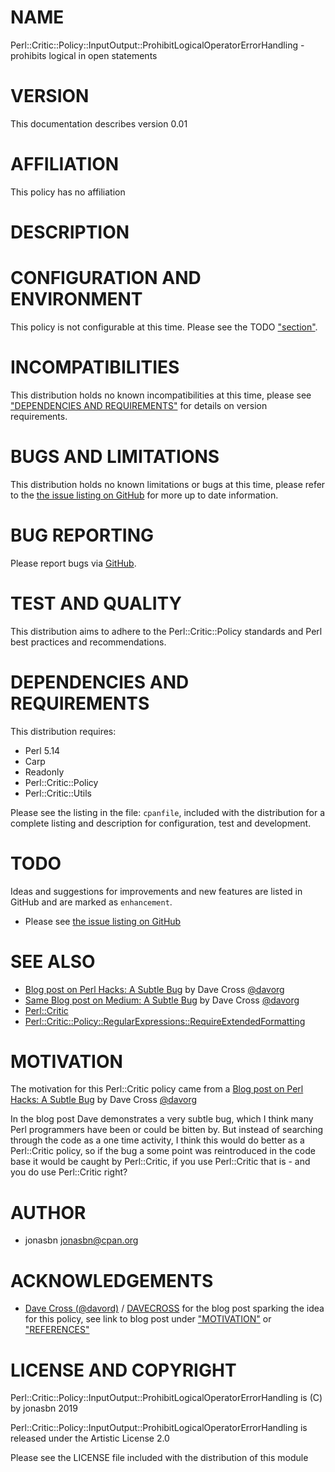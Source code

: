 # NAME

Perl::Critic::Policy::InputOutput::ProhibitLogicalOperatorErrorHandling - prohibits logical in open statements

# VERSION

This documentation describes version 0.01

# AFFILIATION

This policy has no affiliation

# DESCRIPTION

# CONFIGURATION AND ENVIRONMENT

This policy is not configurable at this time. Please see the TODO ["section"](#section).

# INCOMPATIBILITIES

This distribution holds no known incompatibilities at this time, please see ["DEPENDENCIES AND REQUIREMENTS"](#dependencies-and-requirements) for details on version requirements.

# BUGS AND LIMITATIONS

This distribution holds no known limitations or bugs at this time, please refer to the [the issue listing on GitHub](https://github.com/jonasbn/perl-critic-policy-regularexpressions-requiredefault/issues) for more up to date information.

# BUG REPORTING

Please report bugs via [GitHub](https://github.com/jonasbn/perl-critic-policy-regularexpressions-requiredefault/issues).

# TEST AND QUALITY

This distribution aims to adhere to the Perl::Critic::Policy standards and Perl best practices and recommendations.

# DEPENDENCIES AND REQUIREMENTS

This distribution requires:

- Perl 5.14
- Carp
- Readonly
- Perl::Critic::Policy
- Perl::Critic::Utils

Please see the listing in the file: `cpanfile`, included with the distribution for a complete listing and description for configuration, test and development.

# TODO

Ideas and suggestions for improvements and new features are listed in GitHub and are marked as `enhancement`.

- Please see [the issue listing on GitHub](https://github.com/jonasbn/perl-critic-policy-regularexpressions-requiredefault/issues)

# SEE ALSO

- [Blog post on Perl Hacks: A Subtle Bug](https://perlhacks.com/2019/01/a-subtle-bug/) by Dave Cross [@davorg](https://twitter.com/davorg)
- [Same Blog post on Medium: A Subtle Bug](https://culturedperl.com/a-subtle-bug-c9982f681cb8) by Dave Cross [@davorg](https://twitter.com/davorg)
- [Perl::Critic](https://metacpan.org/pod/Perl::Critic)
- [Perl::Critic::Policy::RegularExpressions::RequireExtendedFormatting](https://metacpan.org/pod/Perl::Critic::Policy::RegularExpressions::RequireExtendedFormatting)

# MOTIVATION

The motivation for this Perl::Critic policy came from a [Blog post on Perl Hacks: A Subtle Bug](https://perlhacks.com/2019/01/a-subtle-bug/) by Dave Cross [@davorg](https://twitter.com/davorg)

In the blog post Dave demonstrates a very subtle bug, which I think many Perl programmers have been or could be bitten by. But instead of searching through the code as a one time activity, I think this would do better as a Perl::Critic policy, so if the bug a some point was reintroduced in the code base it would be caught by Perl::Critic, if you use Perl::Critic that is - and you do use Perl::Critic right?

# AUTHOR

- jonasbn <jonasbn@cpan.org>

# ACKNOWLEDGEMENTS

- [Dave Cross (@davord)](https://twitter.com/jmaslak) / [DAVECROSS](https://metacpan.org/author/DAVECROSS) for the blog post sparking the idea for this policy, see link to blog post under ["MOTIVATION"](#motivation) or ["REFERENCES"](#references)

# LICENSE AND COPYRIGHT

Perl::Critic::Policy::InputOutput::ProhibitLogicalOperatorErrorHandling is (C) by jonasbn 2019

Perl::Critic::Policy::InputOutput::ProhibitLogicalOperatorErrorHandling is released under the Artistic License 2.0

Please see the LICENSE file included with the distribution of this module
